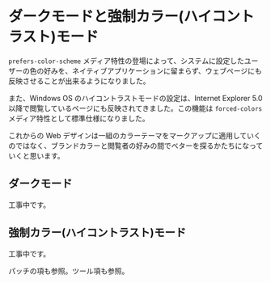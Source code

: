 # ダークモードと強制カラー(ハイコントラスト)モード

`prefers-color-scheme` メディア特性の登場によって、システムに設定したユーザーの色の好みを、ネイティブアプリケーションに留まらず、ウェブページにも反映させることが出来るようになりました。

また、Windows OS のハイコントラストモードの設定は、Internet Explorer 5.0 以降で閲覧しているページにも反映されてきました。この機能は `forced-colors` メディア特性として標準仕様になりました。

これからの Web デザインは一組のカラーテーマをマークアップに適用していくのではなく、ブランドカラーと閲覧者の好みの間でベターを探るかたちになっていくと思います。

## ダークモード

工事中です。

## 強制カラー(ハイコントラスト)モード

工事中です。

パッチの項も参照。ツール項も参照。
